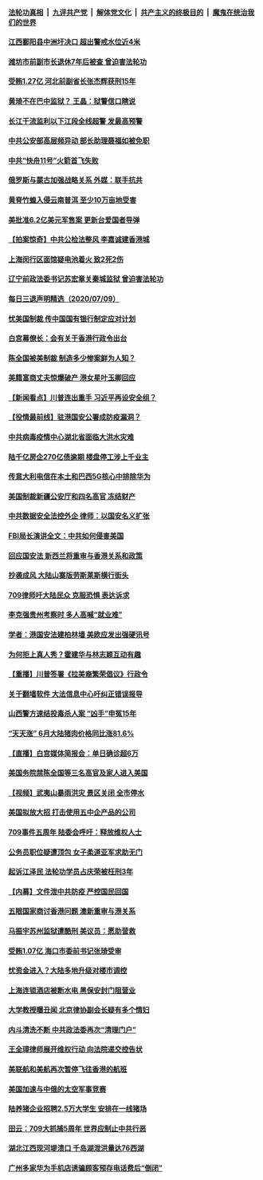 

####  [法轮功真相](../../../../basic/blob/master/README.md?t=07101931) &nbsp;|&nbsp; [九评共产党](../../../../9ping.md/blob/master/README.md?t=07101931) &nbsp;|&nbsp; [解体党文化](../../../../jtdwh.md/blob/master/README.md?t=07101931)  &nbsp;|&nbsp; [共产主义的终极目的](../../../../gczydzjmd.md/blob/master/README.md?t=07101931) &nbsp;|&nbsp; [魔鬼在统治我们的世界](../../../../mgztzwmdsj.md/blob/master/README.md?t=07101931) 

#### [江西鄱阳县中洲圩决口 超出警戒水位近4米](../pages/nsc413/n12246367.md?t=07101931) 

#### [潍坊市前副市长退休7年后被查 曾迫害法轮功](../pages/nsc413/n12246389.md?t=07101931) 

#### [受贿1.27亿 河北前副省长张杰辉获刑15年](../pages/nsc413/n12246316.md?t=07101931) 

#### [黄琦不在巴中监狱？ 王晶：狱警信口瞎说](../pages/nsc413/n12246149.md?t=07101931) 

#### [长江干流监利以下江段全线超警 发最高预警](../pages/nsc413/n12245943.md?t=07101931) 

#### [中共公安部高层频异动 部长助理聂福如被免职](../pages/nsc413/n12245973.md?t=07101931) 

#### [中共“快舟11号”火箭首飞失败](../pages/nsc413/n12246185.md?t=07101931) 

#### [俄罗斯与蒙古加强战略关系 外媒：联手抗共](../pages/nsc413/n12245755.md?t=07101931) 

#### [黄脊竹蝗入侵云南普洱 至少10万亩地受害](../pages/nsc413/n12245777.md?t=07101931) 

#### [美批准6.2亿美元军售案 更新台爱国者导弹](../pages/nsc413/n12245677.md?t=07101931) 

#### [【拍案惊奇】中共公检法整风 李嘉诚建香港城](../pages/nsc413/n12245481.md?t=07101931) 

#### [上海闵行区面馆疑电池着火 致2死2伤](../pages/nsc413/n12245624.md?t=07101931) 


#### [辽宁前政法委书记苏宏章关秦城监狱 曾迫害法轮功](../pages/nsc413/n12245556.md?t=07101931) 

#### [每日三退声明精选（2020/07/09）](../pages/nsc413/n12245584.md?t=07101931) 

#### [忧美国制裁 传中国国有银行制定应对计划](../pages/nsc413/n12245265.md?t=07101931) 

#### [白宫幕僚长：会有关于香港行政令出台](../pages/nsc413/n12245360.md?t=07101931) 

#### [陈全国被美制裁 制造多少惨案鲜为人知？](../pages/nsc413/n12245205.md?t=07101931) 

#### [美籍富商丈夫惊爆破产 港女星叶玉卿回应](../pages/nsc413/n12245108.md?t=07101931) 

#### [【新闻看点】川普连出重手 习近平再设安全组？](../pages/nsc413/n12245131.md?t=07101931) 

#### [【役情最前线】驻港国安公署成防疫漏洞？](../pages/nsc413/n12245029.md?t=07101931) 

#### [中共病毒疫情中心湖北省面临大洪水灾难](../pages/nsc413/n12245128.md?t=07101931) 

#### [陆千亿房企270亿债逾期 楼盘停工涉上千业主](../pages/nsc413/n12245058.md?t=07101931) 

#### [传意大利电信在本土和巴西5G核心中排除华为](../pages/nsc413/n12244770.md?t=07101931) 

#### [美国制裁新疆公安厅和四名高官 冻结财产](../pages/nsc413/n12244653.md?t=07101931) 

#### [中共数据安全法控外企 律师：以国安名义扩张](../pages/nsc413/n12245054.md?t=07101931) 

#### [FBI局长演讲全文：中共如何侵害美国](../pages/nsc413/n12244578.md?t=07101931) 

#### [回应国安法 新西兰将重审与香港关系和政策](../pages/nsc413/n12244085.md?t=07101931) 

#### [抄袭成风 大陆山寨版劳斯莱斯横行街头](../pages/nsc413/n12244796.md?t=07101931) 

#### [709律师吁大陆民众 克服恐惧 表达诉求](../pages/nsc413/n12243809.md?t=07101931) 

#### [李克强贵州考察时 多人高喊“就业难”](../pages/nsc413/n12244716.md?t=07101931) 

#### [学者：港国安法建柏林墙 美欧应发出强硬讯号](../pages/nsc413/n12243992.md?t=07101931) 

#### [为何拒上真人秀？霍建华与林志颖互动有趣](../pages/nsc413/n12244617.md?t=07101931) 

#### [【重播】川普签署《拉美裔繁荣倡议》行政令](../pages/nsc413/n12244501.md?t=07101931) 

#### [关于翻墙软件 大法信息中心吁纠正错误报导](../pages/nsc413/n12239627.md?t=07101931) 

#### [山西警方速结投毒杀人案 “凶手”申冤15年](../pages/nsc413/n12244638.md?t=07101931) 

#### [“天天涨” 6月大陆猪肉价格同比涨81.6%](../pages/nsc413/n12244341.md?t=07101931) 

#### [【直播】白宫媒体简报会：单日确诊超6万](../pages/nsc413/n12244581.md?t=07101931) 

#### [美国务院禁陈全国等三名高官及家人进入美国](../pages/nsc413/n12244528.md?t=07101931) 

#### [【视频】武夷山暴雨洪灾 景区关闭 全市停水](../pages/nsc413/n12243750.md?t=07101931) 

#### [美国拟放大招 打击使用五中企产品的公司](../pages/nsc413/n12244402.md?t=07101931) 

#### [709事件五周年 陆委会呼吁：释放维权人士](../pages/nsc413/n12244206.md?t=07101931) 


#### [公务员职位疑遭顶包 女子柔道亚军求助无门](../pages/nsc413/n12244335.md?t=07101931) 

#### [起诉江泽民 法轮功学员占庆荣被枉刑3年](../pages/nsc413/n12241991.md?t=07101931) 

#### [【内幕】文件泄中共防疫 严控国民回国](../pages/nsc413/n12241166.md?t=07101931) 

#### [五眼国家商讨香港问题 澳新重审与港关系](../pages/nsc413/n12244260.md?t=07101931) 

#### [马振宇苏州监狱遭酷刑 美议员：愿助营救](../pages/nsc413/n12242651.md?t=07101931) 

#### [受贿1.07亿 海口市委前书记张琦受审](../pages/nsc413/n12243994.md?t=07101931) 

#### [忧资金进入？大陆多地升级对楼市调控](../pages/nsc413/n12243581.md?t=07101931) 

#### [上海连锁酒店被断水电 黑保安封门阻营业](../pages/nsc413/n12243709.md?t=07101931) 

#### [大学教授曝丑闻 北京律协副会长疑有多个情妇](../pages/nsc413/n12243412.md?t=07101931) 

#### [内斗清洗不断 中共政法委再次“清理门户”](../pages/nsc413/n12243659.md?t=07101931) 

#### [王全璋律师展开维权行动 向法院递交控告状](../pages/nsc413/n12243597.md?t=07101931) 

#### [美联航和美航再次暂停飞往香港的航班](../pages/nsc413/n12243607.md?t=07101931) 

#### [美国加速与中俄的太空军事竞赛](../pages/nsc413/n12227709.md?t=07101931) 

#### [陆养猪企业招聘2.5万大学生 安排在一线猪场](../pages/nsc413/n12243066.md?t=07101931) 

#### [田云：709大抓捕5周年 世界应制止中共行恶](../pages/nsc413/n12243124.md?t=07101931) 

#### [湖北江西现河堤溃口 千岛湖泄洪量达76西湖](../pages/nsc413/n12243056.md?t=07101931) 

#### [广州多家华为手机店诱骗顾客预存电话费后“倒闭”](../pages/nsc413/n12243214.md?t=07101931) 

